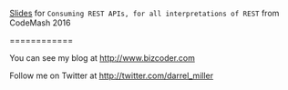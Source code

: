[Slides](http://1drv.ms/1kQlbTf) for `Consuming REST APIs, for all interpretations of REST` from CodeMash 2016

============

You can see my blog at http://www.bizcoder.com

Follow me on Twitter at http://twitter.com/darrel_miller


